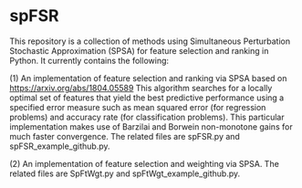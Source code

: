 # spFSR
This repository is a collection of methods using Simultaneous Perturbation Stochastic Approximation (SPSA) for feature selection and ranking in Python. It currently contains the following: 

(1) An implementation of feature selection and ranking via SPSA based on https://arxiv.org/abs/1804.05589 This algorithm searches for a locally optimal set of features that yield the best predictive performance using a specified error measure such as mean squared error (for regression problems) and accuracy rate (for classification problems). This particular implementation makes use of Barzilai and Borwein non-monotone gains for much faster convergence. The related files are spFSR.py and spFSR_example_github.py.

(2) An implementation of feature selection and weighting via SPSA. The related files are SpFtWgt.py and spFtWgt_example_github.py.
